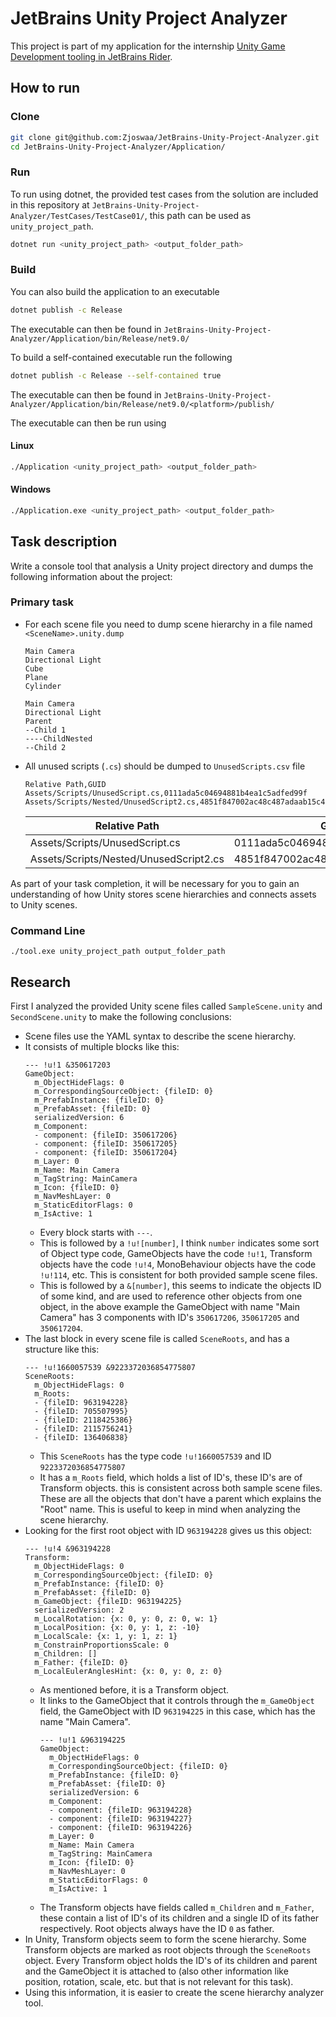 # JetBrains Unity Project Analyzer
This project is part of my application for the internship [Unity Game Development tooling in JetBrains Rider](https://internship.jetbrains.com/projects/1667).

## How to run
### Clone
```bash
git clone git@github.com:Zjoswaa/JetBrains-Unity-Project-Analyzer.git
cd JetBrains-Unity-Project-Analyzer/Application/
```
### Run
To run using dotnet, the provided test cases from the solution are included in this repository at `JetBrains-Unity-Project-Analyzer/TestCases/TestCase01/`, this path can be used as `unity_project_path`.
```bash
dotnet run <unity_project_path> <output_folder_path>
```
### Build
You can also build the application to an executable
```bash
dotnet publish -c Release
```
The executable can then be found in `JetBrains-Unity-Project-Analyzer/Application/bin/Release/net9.0/`

To build a self-contained executable run the following
```bash
dotnet publish -c Release --self-contained true
```
The executable can then be found in `JetBrains-Unity-Project-Analyzer/Application/bin/Release/net9.0/<platform>/publish/`

The executable can then be run using
#### Linux
```bash
./Application <unity_project_path> <output_folder_path>
```
#### Windows
```bash
./Application.exe <unity_project_path> <output_folder_path>
```
## Task description
Write a console tool that analysis a Unity project directory and dumps the following information about the project:

### Primary task
- For each scene file you need to dump scene hierarchy in a file named `<SceneName>.unity.dump`
    ```text
    Main Camera
    Directional Light
    Cube
    Plane
    Cylinder
    ```
    ```text
    Main Camera
    Directional Light
    Parent
    --Child 1
    ----ChildNested
    --Child 2
    ```
- All unused scripts (`.cs`) should be dumped to `UnusedScripts.csv` file
    ```text
    Relative Path,GUID
    Assets/Scripts/UnusedScript.cs,0111ada5c04694881b4ea1c5adfed99f
    Assets/Scripts/Nested/UnusedScript2.cs,4851f847002ac48c487adaab15c4350c
    ```
    | Relative Path | GUID |
    |---------------|------|
    | Assets/Scripts/UnusedScript.cs | 0111ada5c04694881b4ea1c5adfed99f |
    | Assets/Scripts/Nested/UnusedScript2.cs | 4851f847002ac48c487adaab15c4350c |

As part of your task completion, it will be necessary for you to gain an understanding of how Unity stores scene hierarchies and connects assets to Unity scenes.

### Command Line
```shell
./tool.exe unity_project_path output_folder_path
```

## Research
First I analyzed the provided Unity scene files called `SampleScene.unity` and `SecondScene.unity` to make the following conclusions:
- Scene files use the YAML syntax to describe the scene hierarchy.
- It consists of multiple blocks like this:
    ```unityyaml
    --- !u!1 &350617203
    GameObject:
      m_ObjectHideFlags: 0
      m_CorrespondingSourceObject: {fileID: 0}
      m_PrefabInstance: {fileID: 0}
      m_PrefabAsset: {fileID: 0}
      serializedVersion: 6
      m_Component:
      - component: {fileID: 350617206}
      - component: {fileID: 350617205}
      - component: {fileID: 350617204}
      m_Layer: 0
      m_Name: Main Camera
      m_TagString: MainCamera
      m_Icon: {fileID: 0}
      m_NavMeshLayer: 0
      m_StaticEditorFlags: 0
      m_IsActive: 1
    ```
  - Every block starts with `---`.
  - This is followed by a `!u![number]`, I think `number` indicates some sort of Object type code, GameObjects have the code `!u!1`, Transform objects have the code `!u!4`, MonoBehaviour objects have the code `!u!114`, etc. This is consistent for both provided sample scene files.
  - This is followed by a `&[number]`, this seems to indicate the objects ID of some kind, and are used to reference other objects from one object, in the above example the GameObject with name "Main Camera" has 3 components with ID's `350617206`, `350617205` and `350617204`.
- The last block in every scene file is called `SceneRoots`, and has a structure like this:
    ```unityyaml
    --- !u!1660057539 &9223372036854775807
    SceneRoots:
      m_ObjectHideFlags: 0
      m_Roots:
      - {fileID: 963194228}
      - {fileID: 705507995}
      - {fileID: 2118425386}
      - {fileID: 2115756241}
      - {fileID: 136406838}
    ```
  - This `SceneRoots` has the type code `!u!1660057539` and ID `9223372036854775807`
  - It has a `m_Roots` field, which holds a list of ID's, these ID's are of Transform objects. this is consistent across both sample scene files. These are all the objects that don't have a parent which explains the "Root" name. This is useful to keep in mind when analyzing the scene hierarchy.
- Looking for the first root object with ID `963194228` gives us this object:
    ```unityyaml
    --- !u!4 &963194228
    Transform:
      m_ObjectHideFlags: 0
      m_CorrespondingSourceObject: {fileID: 0}
      m_PrefabInstance: {fileID: 0}
      m_PrefabAsset: {fileID: 0}
      m_GameObject: {fileID: 963194225}
      serializedVersion: 2
      m_LocalRotation: {x: 0, y: 0, z: 0, w: 1}
      m_LocalPosition: {x: 0, y: 1, z: -10}
      m_LocalScale: {x: 1, y: 1, z: 1}
      m_ConstrainProportionsScale: 0
      m_Children: []
      m_Father: {fileID: 0}
      m_LocalEulerAnglesHint: {x: 0, y: 0, z: 0}
    ```
  - As mentioned before, it is a Transform object.
  - It links to the GameObject that it controls through the `m_GameObject` field, the GameObject with ID `963194225` in this case, which has the name "Main Camera".
    ```unityyaml
    --- !u!1 &963194225
    GameObject:
      m_ObjectHideFlags: 0
      m_CorrespondingSourceObject: {fileID: 0}
      m_PrefabInstance: {fileID: 0}
      m_PrefabAsset: {fileID: 0}
      serializedVersion: 6
      m_Component:
      - component: {fileID: 963194228}
      - component: {fileID: 963194227}
      - component: {fileID: 963194226}
      m_Layer: 0
      m_Name: Main Camera
      m_TagString: MainCamera
      m_Icon: {fileID: 0}
      m_NavMeshLayer: 0
      m_StaticEditorFlags: 0
      m_IsActive: 1
    ```
  - The Transform objects have fields called `m_Children` and `m_Father`, these contain a list of ID's of its children and a single ID of its father respectively. Root objects always have the ID `0` as father.
- In Unity, Transform objects seem to form the scene hierarchy. Some Transform objects are marked as root objects through the `SceneRoots` object. Every Transform object holds the ID's of its children and parent and the GameObject it is attached to (also other information like position, rotation, scale, etc. but that is not relevant for this task).
- Using this information, it is easier to create the scene hierarchy analyzer tool.
